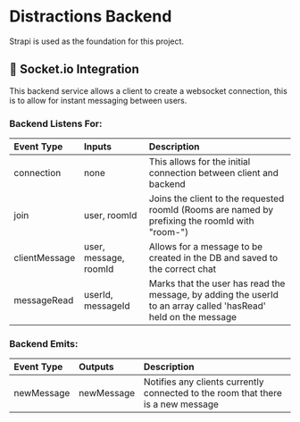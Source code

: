 
# Distractions Backend

Strapi is used as the foundation for this project.

## 🚀 Socket.io Integration

This backend service allows a client to create a websocket connection, this is to allow for instant messaging between users.

### Backend Listens For:

| Event Type | Inputs | Description |
| :--------- | :----- | :---------- |
| connection | none | This allows for the initial connection between client and backend |
| join | user, roomId | Joins the client to the requested roomId (Rooms are named by prefixing the roomId with "room-") |
| clientMessage | user, message, roomId | Allows for a message to be created in the DB and saved to the correct chat |
| messageRead | userId, messageId | Marks that the user has read the message, by adding the userId to an array called 'hasRead' held on the message |

### Backend Emits:

| Event Type | Outputs | Description |
| :--------- | :------ | :---------- |
| newMessage | newMessage | Notifies any clients currently connected to the room that there is a new message |
